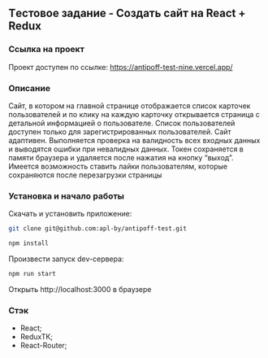 ## Tестовое задание - Cоздать сайт на React + Redux

### Ссылка на проект

Проект доступен по ссылке: https://antipoff-test-nine.vercel.app/

### Описание

Сайт, в котором на главной странице отображается список карточек пользователей и по клику на каждую карточку открывается страница с детальной информацией о пользователе. Список пользователей доступен только для зарегистрированных пользователей. Сайт адаптивен. Выполняется проверка на валидность всех входных данных и выводятся ошибки при невалидных данных. Токен сохраняется в памяти браузера и удаляется после нажатия на кнопку “выход”. Имеется возможность ставить лайки пользователям, которые сохраняются после перезагрузки страницы

### Установка и начало работы

Скачать и установить приложение:

```bash
git clone git@github.com:apl-by/antipoff-test.git
```

```bash
npm install
```

Произвести запуск dev-сервера:

```bash
npm run start
```

Открыть http://localhost:3000 в браузере

### Стэк

- React;
- ReduxTK;
- React-Router;
